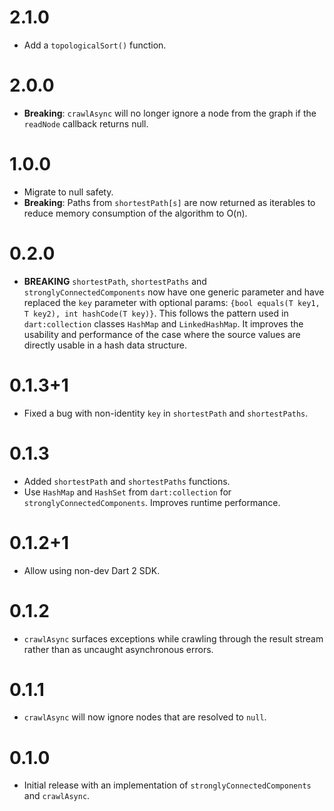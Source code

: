 # 2.1.0

* Add a `topologicalSort()` function.

# 2.0.0

- **Breaking**: `crawlAsync` will no longer ignore a node from the graph if the
  `readNode` callback returns null.

# 1.0.0

- Migrate to null safety.
- **Breaking**: Paths from `shortestPath[s]` are now returned as iterables to
  reduce memory consumption of the algorithm to O(n).

# 0.2.0

- **BREAKING** `shortestPath`, `shortestPaths` and `stronglyConnectedComponents`
  now have one generic parameter and have replaced the `key` parameter with
  optional params: `{bool equals(T key1, T key2), int hashCode(T key)}`.
  This follows the pattern used in `dart:collection` classes `HashMap` and 
  `LinkedHashMap`. It improves the usability and performance of the case where
  the source values are directly usable in a hash data structure.

# 0.1.3+1

- Fixed a bug with non-identity `key` in `shortestPath` and `shortestPaths`.

# 0.1.3

- Added `shortestPath` and `shortestPaths` functions.
- Use `HashMap` and `HashSet` from `dart:collection` for
  `stronglyConnectedComponents`. Improves runtime performance.

# 0.1.2+1

- Allow using non-dev Dart 2 SDK.

# 0.1.2

- `crawlAsync` surfaces exceptions while crawling through the result stream
  rather than as uncaught asynchronous errors.

# 0.1.1

- `crawlAsync` will now ignore nodes that are resolved to `null`.

# 0.1.0

- Initial release with an implementation of `stronglyConnectedComponents` and
  `crawlAsync`.
